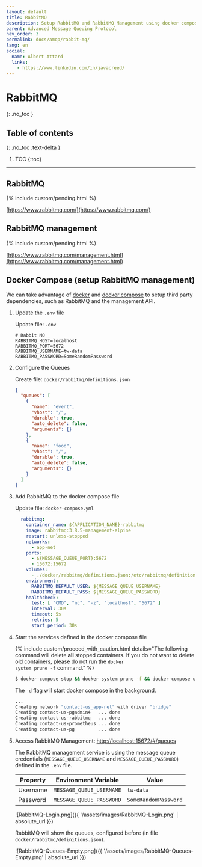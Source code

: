 ```yaml
---
layout: default
title: RabbitMQ
description: Setup RabbitMQ and RabbitMQ Management using docker compose
parent: Advanced Message Queuing Protocol
nav_order: 3
permalink: docs/amqp/rabbit-mq/
lang: en
social:
  name: Albert Attard
  links:
    - https://www.linkedin.com/in/javacreed/
---
```


# RabbitMQ
{: .no_toc }

## Table of contents
{: .no_toc .text-delta }

1. TOC
{:toc}

---

## RabbitMQ

{% include custom/pending.html %}

[https://www.rabbitmq.com/](https://www.rabbitmq.com/)

## RabbitMQ management

{% include custom/pending.html %}

[https://www.rabbitmq.com/management.html](https://www.rabbitmq.com/management.html)

## Docker Compose (setup RabbitMQ management)

We can take advantage of [docker](https://docs.docker.com/) and [docker compose](https://docs.docker.com/compose/) to setup third party dependencies, such as RabbitMQ and the management API.

1. Update the `.env` file

   Update file: `.env`

   ```properties
   # Rabbit MQ
   RABBITMQ_HOST=localhost
   RABBITMQ_PORT=5672
   RABBITMQ_USERNAME=tw-data
   RABBITMQ_PASSWORD=SomeRandomPassword
   ```

1. Configure the Queues

   Create file: `docker/rabbitmq/definitions.json`

   ```json
   {
     "queues": [
       {
         "name": "event",
         "vhost": "/",
         "durable": true,
         "auto_delete": false,
         "arguments": {}
       },
       {
         "name": "food",
         "vhost": "/",
         "durable": true,
         "auto_delete": false,
         "arguments": {}
       }
     ]
   }
   ```

1. Add RabbitMQ to the docker compose file

   Update file: `docker-compose.yml`

   ```yaml
     rabbitmq:
       container_name: ${APPLICATION_NAME}-rabbitmq
       image: rabbitmq:3.8.5-management-alpine
       restart: unless-stopped
       networks:
         - app-net
       ports:
         - ${MESSAGE_QUEUE_PORT}:5672
         - 15672:15672
       volumes:
         - ./docker/rabbitmq/definitions.json:/etc/rabbitmq/definitions.json:ro
       environment:
         RABBITMQ_DEFAULT_USER: ${MESSAGE_QUEUE_USERNAME}
         RABBITMQ_DEFAULT_PASS: ${MESSAGE_QUEUE_PASSWORD}
       healthcheck:
         test: [ "CMD", "nc", "-z", "localhost", "5672" ]
         interval: 30s
         timeout: 5s
         retries: 5
         start_period: 30s
   ```

1. Start the services defined in the docker compose file

   {% include custom/proceed_with_caution.html details="The following command will delete <strong>all</strong> stopped containers.  If you do not want to delete old containers, please do not run the <code>docker system prune -f</code> command." %}

   ```bash
   $ docker-compose stop && docker system prune -f && docker-compose up -d
   ```

   The `-d` flag will start docker compose in the background.

   ```bash
   ...
   Creating network "contact-us_app-net" with driver "bridge"
   Creating contact-us-pgadmin4   ... done
   Creating contact-us-rabbitmq   ... done
   Creating contact-us-prometheus ... done
   Creating contact-us-pg         ... done
   ```

1. Access RabbitMQ Management: [http://localhost:15672/#/queues](http://localhost:15672/#/queues)

   The RabbitMQ management service is using the message queue credentials (`MESSAGE_QUEUE_USERNAME` and `MESSAGE_QUEUE_PASSWORD`) defined in the `.env` file.

   | Property | Environment Variable      | Value                |
   | -------- | ------------------------- | -------------------- |
   | Username | `MESSAGE_QUEUE_USERNAME`  | `tw-data`            |
   | Password | `MESSAGE_QUEUE_PASSWORD`  | `SomeRandomPassword` |

   ![RabbitMQ-Login.png]({{ '/assets/images/RabbitMQ-Login.png' | absolute_url }})

   RabbitMQ will show the queues, configured before (in file `docker/rabbitmq/definitions.json`).

   ![RabbitMQ-Queues-Empty.png]({{ '/assets/images/RabbitMQ-Queues-Empty.png' | absolute_url }})
